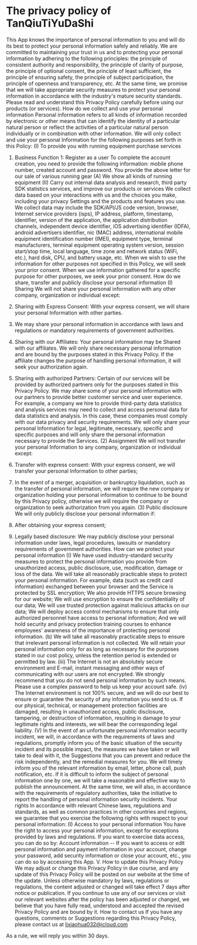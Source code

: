 # The privacy policy of TanQiuTiYuDaShi

This App knows the importance of personal information to you and will do its best to protect your personal information safely and reliably. We are committed to maintaining your trust in us and to protecting your personal information by adhering to the following principles: the principle of consistent authority and responsibility, the principle of clarity of purpose, the principle of optional consent, the principle of least sufficient, the principle of ensuring safety, the principle of subject participation, the principle of openness and transparency, etc. At the same time, we promise that we will take appropriate security measures to protect your personal information in accordance with the industry's mature security standards. Please read and understand this Privacy Policy carefully before using our products (or services).
How do we collect and use your personal information
Personal information refers to all kinds of information recorded by electronic or other means that can identify the identity of a particular natural person or reflect the activities of a particular natural person individually or in combination with other information. We will only collect and use your personal Information for the following purposes set forth in this Policy:
(I) To provide you with running equipment purchase services
1. Business Function 1: Register as a user
To complete the account creation, you need to provide the following information: mobile phone number, created account and password.
You provide the above letter for our sale of various running gear
(A) We show all kinds of running equipment
(II) Carry out internal data analysis and research, third party SDK statistics services, and improve our products or services
We collect data based on your interactions with us and the choices you make, including your privacy Settings and the products and features you use. We collect data may include the SDK/API/JS code version, browser, Internet service providers (isps), IP address, platform, timestamp, identifier, version of the application, the application distribution channels, independent device identifier, iOS advertising identifier (IDFA), android advertisers identifier, nic (MAC) address, international mobile equipment identification number (IMEI), equipment type, terminal manufacturers, terminal equipment operating system version, session start/stop time, local language, time zone and network status (WiFi, etc.), hard disk, CPU, and battery usage, etc.
When we wish to use the information for other purposes not specified in this Policy, we will seek your prior consent.
When we use information gathered for a specific purpose for other purposes, we seek your prior consent.
How do we share, transfer and publicly disclose your personal information
(I) Sharing
We will not share your personal information with any other company, organization or individual except:
1. Sharing with Express Consent: With your express consent, we will share your personal Information with other parties.
2. We may share your personal information in accordance with laws and regulations or mandatory requirements of government authorities.
3. Sharing with our Affiliates: Your personal information may be Shared with our affiliates. We will only share necessary personal information and are bound by the purposes stated in this Privacy Policy. If the affiliate changes the purpose of handling personal information, it will seek your authorization again.

4. Sharing with authorized Partners: Certain of our services will be provided by authorized partners only for the purposes stated in this Privacy Policy. We may share some of your personal information with our partners to provide better customer service and user experience. For example, a company we hire to provide third-party data statistics and analysis services may need to collect and access personal data for data statistics and analysis. In this case, these companies must comply with our data privacy and security requirements. We will only share your personal Information for legal, legitimate, necessary, specific and specific purposes and will only share the personal information necessary to provide the Services.
(2) Assignment
We will not transfer your personal Information to any company, organization or individual except:
1. Transfer with express consent: With your express consent, we will transfer your personal Information to other parties;
2. In the event of a merger, acquisition or bankruptcy liquidation, such as the transfer of personal information, we will require the new company or organization holding your personal information to continue to be bound by this Privacy policy, otherwise we will require the company or organization to seek authorization from you again.
(3) Public disclosure
We will only publicly disclose your personal information if:
1. After obtaining your express consent;
2. Legally based disclosure: We may publicly disclose your personal information under laws, legal procedures, lawsuits or mandatory requirements of government authorities.
How can we protect your personal information
(I) We have used industry-standard security measures to protect the personal information you provide from unauthorized access, public disclosure, use, modification, damage or loss of the data. We will take all reasonably practicable steps to protect your personal information. For example, data (such as credit card information) exchanged between your browser and the Service is protected by SSL encryption; We also provide HTTPS secure browsing for our website; We will use encryption to ensure the confidentiality of our data; We will use trusted protection against malicious attacks on our data; We will deploy access control mechanisms to ensure that only authorized personnel have access to personal information; And we will hold security and privacy protection training courses to enhance employees' awareness of the importance of protecting personal information.
(b) We will take all reasonably practicable steps to ensure that irrelevant personal information is not collected. We will retain your personal information only for as long as necessary for the purposes stated in our cost policy, unless the retention period is extended or permitted by law.
(iii) The Internet is not an absolutely secure environment and E-mail, instant messaging and other ways of communicating with our users are not encrypted. We strongly recommend that you do not send personal information by such means. Please use a complex password to help us keep your account safe.
(iv) The Internet environment is not 100% secure, and we will do our best to ensure or guarantee the security of any information you send to us. If our physical, technical, or management protection facilities are damaged, resulting in unauthorized access, public disclosure, tampering, or destruction of information, resulting in damage to your legitimate rights and interests, we will bear the corresponding legal liability.
(V) In the event of an unfortunate personal information security incident, we will, in accordance with the requirements of laws and regulations, promptly inform you of the basic situation of the security incident and its possible impact, the measures we have taken or will take to deal with it, the Suggestions that you can prevent and reduce the risk independently, and the remedial measures for you. We will timely inform you of the relevant information by email, letter, phone call, push notification, etc. If it is difficult to inform the subject of personal information one by one, we will take a reasonable and effective way to publish the announcement.
At the same time, we will also, in accordance with the requirements of regulatory authorities, take the initiative to report the handling of personal information security incidents.
Your rights
In accordance with relevant Chinese laws, regulations and standards, as well as common practices in other countries and regions, we guarantee that you exercise the following rights with respect to your personal information:
(I) Access to your personal information
You have the right to access your personal information, except for exceptions provided by laws and regulations. If you want to exercise data access, you can do so by:
Account information -- If you want to access or edit personal information and payment information in your account, change your password, add security information or close your account, etc., you can do so by accessing this App.
V. How to update this Privacy Policy
We may adjust or change this Privacy Policy in due course, and any update of this Privacy Policy will be posted on our website at the time of the update. Unless otherwise mandatory by laws, regulations or regulations, the content adjusted or changed will take effect 7 days after notice or publication. If you continue to use any of our services or visit our relevant websites after the policy has been adjusted or changed, we believe that you have fully read, understood and accepted the revised Privacy Policy and are bound by it.
How to contact us
If you have any questions, comments or Suggestions regarding this Privacy Policy, please contact us at lixiaohua032@icloud.com

As a rule, we will reply you within 30 days.
